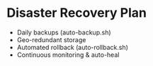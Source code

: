 # Disaster Recovery Plan

- Daily backups (auto-backup.sh)
- Geo-redundant storage
- Automated rollback (auto-rollback.sh)
- Continuous monitoring & auto-heal